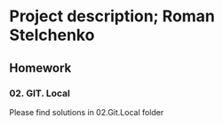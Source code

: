 # Project description; Roman Stelchenko
## Homework
### 02. GIT. Local
Please find solutions in 02.Git.Local folder